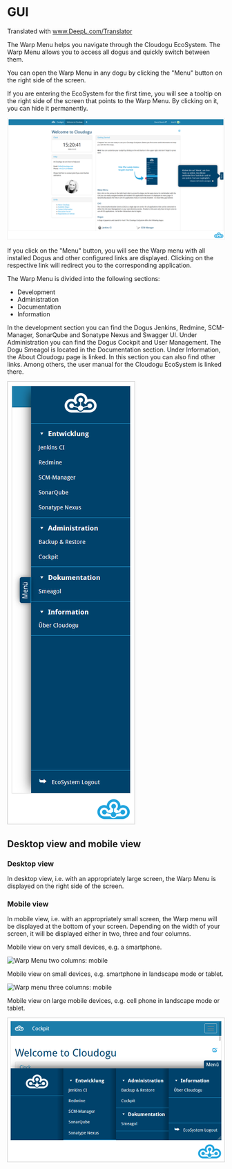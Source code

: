 # GUI

Translated with www.DeepL.com/Translator

The Warp Menu helps you navigate through the Cloudogu EcoSystem. The Warp Menu allows you to access all dogus and quickly switch between them.

You can open the Warp Menu in any dogu by clicking the "Menu" button on the right side of the screen.

If you are entering the EcoSystem for the first time, you will see a tooltip on the right side of the screen that points to the Warp Menu.
By clicking on it, you can hide it permanently.

![Warp Menu Placement](figures/warp-menu/WarpMenuFirstView.png)

If you click on the "Menu" button, you will see the Warp menu with all installed Dogus and other configured
links are displayed. Clicking on the respective link will redirect you to the corresponding application.

The Warp Menu is divided into the following sections:

* Development
* Administration
* Documentation
* Information

In the development section you can find the Dogus Jenkins, Redmine, SCM-Manager, SonarQube and Sonatype Nexus and Swagger UI. Under Administration you can find the Dogus Cockpit and User Management. The Dogu Smeagol is located in the Documentation section. Under Information, the About Cloudogu page is linked. In this section you can also find other links. Among others, the user manual for the Cloudogu EcoSystem is linked there.

![Warp Menu Tools](figures/warp-menu/WarpMenuFocus.png)


## Desktop view and mobile view

### Desktop view

In desktop view, i.e. with an appropriately large screen, the Warp Menu is displayed on the right side of the screen.

### Mobile view

In mobile view, i.e. with an appropriately small screen, the Warp menu will be displayed at the bottom of your screen.
Depending on the width of your screen, it will be displayed either in two, three and four columns.


Mobile view on very small devices, e.g. a smartphone.

![Warp Menu two columns: mobile](images/warp-menu/WarpMenuTwoColumns.png)


Mobile view on small devices, e.g. smartphone in landscape mode or tablet.

![Warp menu three columns: mobile](images/warp-menu/WarpMenuThreeColumns.png)

Mobile view on large mobile devices, e.g. cell phone in landscape mode or tablet.

![Warp menu four columns: mobile](figures/warp-menu/WarpMenuFourColumns.png)
